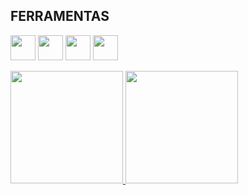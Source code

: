 ## FERRAMENTAS
<img src="https://cdn.jsdelivr.net/gh/devicons/devicon@latest/icons/dotnetcore/dotnetcore-original.svg" width="40" height="40"/> <img src="https://cdn.jsdelivr.net/gh/devicons/devicon@latest/icons/microsoftsqlserver/microsoftsqlserver-original.svg" width="40" height="40"/> <img src="https://cdn.jsdelivr.net/gh/devicons/devicon@latest/icons/git/git-original.svg" width="40" height="40"/> <img src="https://cdn.jsdelivr.net/gh/devicons/devicon@latest/icons/amazonwebservices/amazonwebservices-original-wordmark.svg" width="40" height="40" />

<div>
<a href="https://github.com/C1dJey">
<img loading="lazy" height="180em" src="https://github-readme-stats.vercel.app/api/top-langs/?username=C1dJey&layout=compact&langs_count=7&theme=dracula"/>
<img loading="lazy" height="180em" src="https://github-readme-stats.vercel.app/api?username=C1dJey&show_icons=true&theme=dracula&include_all_commits=true&count_private=true"/>
</div>

